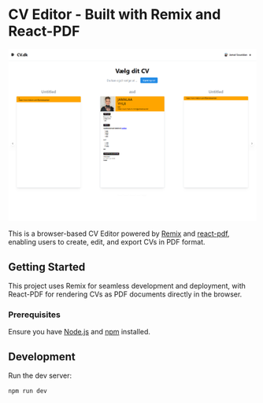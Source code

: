 # CV Editor - Built with Remix and React-PDF

![Desktop](screenshots/application2.png)

This is a browser-based CV Editor powered by [Remix](https://remix.run/) and [react-pdf](https://react-pdf.dev/), enabling users to create, edit, and export CVs in PDF format.

## Getting Started

This project uses Remix for seamless development and deployment, with React-PDF for rendering CVs as PDF documents directly in the browser.

### Prerequisites

Ensure you have [Node.js](https://nodejs.org/) and [npm](https://www.npmjs.com/) installed.

## Development

Run the dev server:

```bash
npm run dev
```
